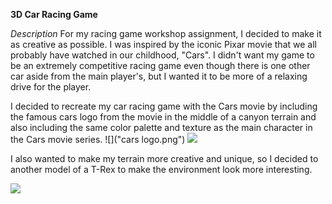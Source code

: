 **3D Car Racing Game** 

*Description*
For my racing game workshop assignment, I decided to make it as creative as possible. I was inspired by the iconic Pixar movie that we all probably have watched in our childhood, "Cars". 
I didn't want my game to be an extremely competitive racing game even though there is one other car aside from the main player's, but I wanted it to be more of a relaxing drive for the player. 

I decided to recreate my car racing game with the Cars movie by including the famous cars logo from the movie in the middle of a canyon terrain and also including the same color palette and texture as the main character in the Cars movie series. 
![]("cars logo.png")
![]("car.png") 

I also wanted to make my terrain more creative and unique, so I decided to another model of a T-Rex to make the environment look more interesting. 

![]("map.png") 
